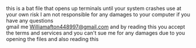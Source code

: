 this is a bat file that opens up terminals until your
system crashes use at your own risk I am not responsible
for any damages to your computer if you have any questions  
gmail me Williamafton448997@gmail.com and by reading this you accept the terms and services and you can't sue me for any damages due to you opening the files and also reading this  

